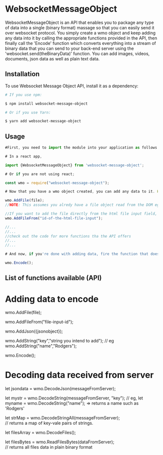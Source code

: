# WebsocketMessageObject
WebsocketMessageObject is an API that enables you to package any type of data into a single (binary format) massage so that you can easily send it over websocket protocol. You simply create a wmo object and keep adding any data into it by calling the appropriate functions provided in the API, then finally call the 'Encode' function which converts everything into a stream of binary data that you can send to your back-end server using the 'websocket.send(theBinaryData)' function. You can add images, videos, documents, json data as well as plain text data.

## Installation

To use Websocket Message Object API, install it as a dependency:

```bash
# If you use npm:

$ npm install websocket-message-object

# Or if you use Yarn:

$ yarn add websocket-message-object
```

## Usage

```javascript
#First, you need to import the module into your application as follows:

# In a react app,

import {WebsocketMessageObject} from 'websocket-message-object';

# Or if you are not using react;

const wmo = require("websocket-message-object");

# Now that you have a wmo object created, you can add any data to it. Here is how to add an image file.

wmo.AddFile(file); 
//NOTE: This assumes you alredy have a file object read from the DOM eg using FileReader

//If you want to add the file directly from the html file input field, use this method:
wmo.AddFileFrom("id-of-the-html-file-input"); 

//...
//...
//check out the code for more functions tha the API offers
//...
//...

# And now, if you're done with adding data, fire the function that does the encoding for you automatically like so:

wmo.Encode();

```
## List of functions available (API)

# Adding data to encode

wmo.AddFile(file);

wmo.AddFileFrom("file-input-id");

wmo.AddJson({jsonobject});

wmo.AddString("key","string you intend to add"); 
// eg wmo.AddString("name","Rodgers"); 

wmo.Encode();

# Decoding data received from server

let jsondata = wmo.DecodeJson(messageFromServer);

let mystr = wmo.DecodeString(messageFromServer, "key"); 
// eg, let myname = wmo.DecodeString("name"); => returns a name such as 'Rodgers'

let strMap = wmo.DecodeStringAll(messageFromServer);    
// returns a map of key-vale pairs of strings.

let filesArray = wmo.DecodeFiles();

let filesBytes = wmo.ReadFilesBytes(dataFromServer);    
// returns all files data in plain binary format




